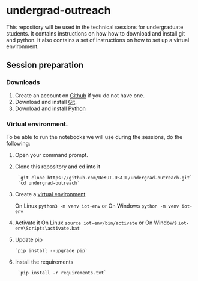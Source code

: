 # undergrad-outreach
This repository will be used in the technical sessions for undergraduate students. It contains instructions on how how to download and install git and python. It also contains a set of instructions on how to set up a virtual environment.

## Session preparation
### Downloads
1. Create an account on [Github](https://github.com/) if you do not have one.
2. Download and install [Git](https://git-scm.com/).
3. Download and install [Python](https://www.python.org/downloads/)

### Virtual environment.
To be able to run the notebooks we will use during the sessions, do the following:

1. Open your command prompt.
2. Clone this repository and cd into it

        `git clone https://github.com/DeKUT-DSAIL/undergrad-outreach.git`
        `cd undergrad-outreach`
      
3. Create a [virtual environment](https://docs.python.org/3/tutorial/venv.html)

    On Linux `python3 -m venv iot-env` or On Windows `python -m venv iot-env`
4. Activate it
On Linux
`source iot-env/bin/activate`
or On Windows
`iot-env\Scripts\activate.bat`
5.  Update pip

        `pip install --upgrade pip`
6. Install the requirements

        `pip install -r requirements.txt`
